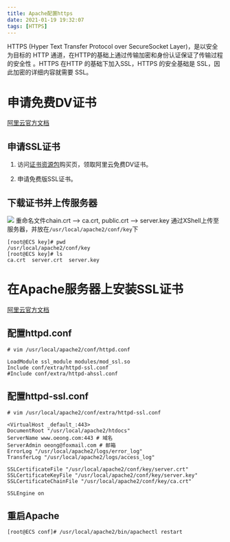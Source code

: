 ```yaml
---
title: Apache配置https
date: 2021-01-19 19:32:07
tags: [HTTPS]
---
```


<meta name="referrer" content="no-referrer"/>

HTTPS (Hyper Text Transfer Protocol over SecureSocket Layer)，是以安全为目标的 HTTP 通道，在HTTP的基础上通过传输加密和身份认证保证了传输过程的安全性 。HTTPS 在HTTP 的基础下加入SSL，HTTPS 的安全基础是 SSL，因此加密的详细内容就需要 SSL。

<!-- more -->

# 申请免费DV证书

[阿里云官方文档](https://help.aliyun.com/document_detail/156645.html?spm=a2c4g.11186623.6.606.39605b2eT9S1Na)
## 申请SSL证书
1. 访问[证书资源包](https://common-buy.aliyun.com/?spm=a2c4g.11186623.2.8.53e14802HoOdmn&commodityCode=cas_dv_public_cn&request={"ord_time":"1:Year","order_num":1,"product":"free_product","certCount":"20"})购买页，领取阿里云免费DV证书。

2. 申请免费版SSL证书。


## 下载证书并上传服务器
![](https://img2020.cnblogs.com/blog/1677222/202101/1677222-20210119194324937-2131771008.png)
重命名文件chain.crt --> ca.crt, public.crt --> server.key
通过XShell上传至服务器，并放在`/usr/local/apache2/conf/key`下
```shell
[root@ECS key]# pwd
/usr/local/apache2/conf/key
[root@ECS key]# ls
ca.crt  server.crt  server.key
```


# 在Apache服务器上安装SSL证书
[阿里云官方文档](https://help.aliyun.com/document_detail/98727.html?spm=a2c4g.11186623.6.636.53e14802HoOdmn)
## 配置httpd.conf
`# vim /usr/local/apache2/conf/httpd.conf`

```
LoadModule ssl_module modules/mod_ssl.so
Include conf/extra/httpd-ssl.conf
#Include conf/extra/httpd-ahssl.conf
```
## 配置httpd-ssl.conf
`# vim /usr/local/apache2/conf/extra/httpd-ssl.conf`

```
<VirtualHost _default_:443>
DocumentRoot "/usr/local/apache2/htdocs"
ServerName www.oeong.com:443 # 域名
ServerAdmin oeong@foxmail.com # 邮箱
ErrorLog "/usr/local/apache2/logs/error_log"
TransferLog "/usr/local/apache2/logs/access_log"

SSLCertificateFile "/usr/local/apache2/conf/key/server.crt"
SSLCertificateKeyFile "/usr/local/apache2/conf/key/server.key"
SSLCertificateChainFile "/usr/local/apache2/conf/key/ca.crt"

SSLEngine on
```

## 重启Apache
`[root@ECS conf]# /usr/local/apache2/bin/apachectl restart`
